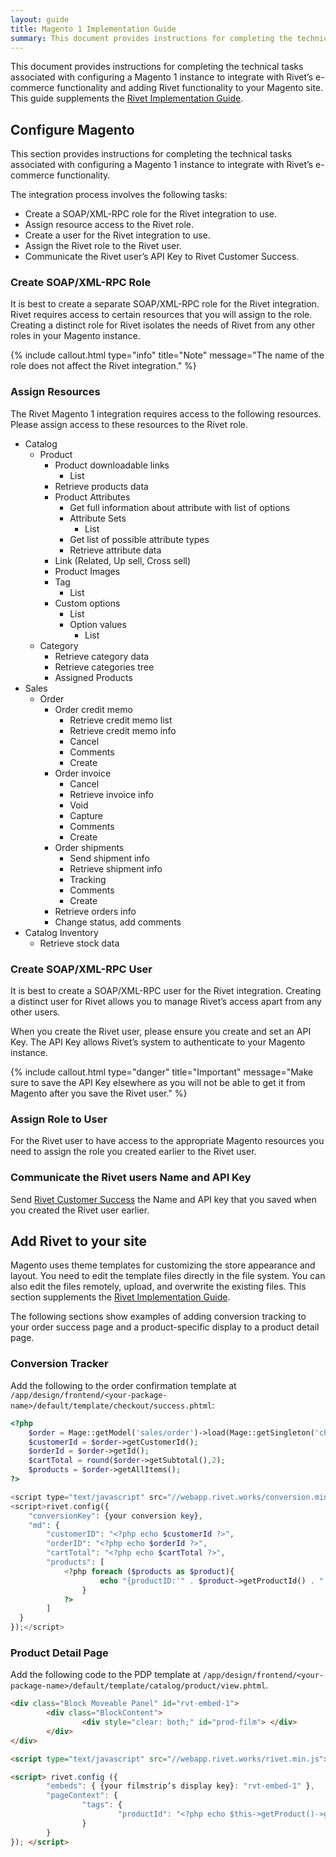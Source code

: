 ```yaml
---
layout: guide
title: Magento 1 Implementation Guide
summary: This document provides instructions for completing the technical tasks associated with configuring a Magento 1 instance to integrate with Rivet’s e-commerce functionality and adding Rivet functionality to your Magento site.
---
```

This document provides instructions for completing the technical tasks associated with configuring a Magento 1 instance to integrate with Rivet’s e-commerce functionality and adding Rivet functionality to your Magento site. This guide supplements the [Rivet Implementation Guide](/guides/implementation/).

## Configure Magento
This section provides instructions for completing the technical tasks associated with configuring a Magento 1 instance to integrate with Rivet’s e-commerce functionality.

The integration process involves the following tasks:
- Create a SOAP/XML-RPC role for the Rivet integration to use.
- Assign resource access to the Rivet role.
- Create a user for the Rivet integration to use.
- Assign the Rivet role to the Rivet user.
- Communicate the Rivet user’s API Key to Rivet Customer Success.

### Create SOAP/XML-RPC Role

It is best to create a separate SOAP/XML-RPC role for the Rivet integration. Rivet requires access to certain resources that you will assign to the role. Creating a distinct role for Rivet isolates the needs of Rivet from any other roles in your Magento instance.

 {% include callout.html type="info" title="Note" message="The name of the role does not affect the Rivet integration." %}

### Assign Resources

The Rivet Magento 1 integration requires access to the following resources. Please assign access to these resources to the Rivet role.

- Catalog
  - Product
    - Product downloadable links
      - List
    - Retrieve products data
    - Product Attributes
      - Get full information about attribute with list of options
      - Attribute Sets
        - List
      - Get list of possible attribute types
      - Retrieve attribute data
    - Link (Related, Up sell, Cross sell)
    - Product Images
    - Tag
      - List
    - Custom options
      - List
      - Option values
        - List
  - Category
    - Retrieve category data
    - Retrieve categories tree
    - Assigned Products
- Sales
  - Order
    - Order credit memo
      - Retrieve credit memo list
      - Retrieve credit memo info
      - Cancel
      - Comments
      - Create
    - Order invoice
      - Cancel
      - Retrieve invoice info
      - Void
      - Capture
      - Comments
      - Create
    - Order shipments
      - Send shipment info
      - Retrieve shipment info
      - Tracking
      - Comments
      - Create
    - Retrieve orders info
    - Change status, add comments
- Catalog Inventory
  - Retrieve stock data

### Create SOAP/XML-RPC User

It is best to create a SOAP/XML-RPC user for the Rivet integration. Creating a distinct user for Rivet allows you to manage Rivet’s access apart from any other users.

When you create the Rivet user, please ensure you create and set an API Key. The API Key allows Rivet’s system to authenticate to your Magento instance.

{% include callout.html type="danger" title="Important" message="Make sure to save the API Key elsewhere as you will not be able to get it from Magento after you save the Rivet user." %}

<!-- {% include callout.html type="info" title="Note" message="The name of the user does not affect the Rivet integration." %} -->

### Assign Role to User

For the Rivet user to have access to the appropriate Magento resources you need to assign the role you created earlier to the Rivet user.

### Communicate the Rivet users Name and API Key

Send [Rivet Customer Success](mailto:support@rivet.works) the Name and API key that you saved when you created the Rivet user earlier.

## Add Rivet to your site
Magento uses theme templates for customizing the store appearance and layout. You need to edit the template files directly in the file system. You can also edit the files remotely, upload, and overwrite the existing files. This section supplements the [Rivet Implementation Guide](/guides/implementation/).

The following sections show examples of adding conversion tracking to your order success page and a product-specific display to a product detail page.

### Conversion Tracker

Add the following to the order confirmation template at `/app/design/frontend/<your-package-name>/default/template/checkout/success.phtml`:

```php
<?php
    $order = Mage::getModel('sales/order')->load(Mage::getSingleton('checkout/session')->getLastOrderId());
    $customerId = $order->getCustomerId();
    $orderId = $order->getId();
    $cartTotal = round($order->getSubtotal(),2);
    $products = $order->getAllItems();
?>

<script type="text/javascript" src="//webapp.rivet.works/conversion.min.js"></script>
<script>rivet.config({
    "conversionKey": {your conversion key},
    "md": {
        "customerID": "<?php echo $customerId ?>",
        "orderID": "<?php echo $orderId ?>",
        "cartTotal": "<?php echo $cartTotal ?>",
        "products": [
            <?php foreach ($products as $product){
                    echo "{productID:'" . $product->getProductId() . "', unitPrice:'" . round($product->getPrice(),2) . "', quantity:'" . round($product->getQtyOrdered()) . "', description:'"$
                }
            ?>
        ]
  }
});</script>
```

### Product Detail Page

Add the following code to the PDP template at `/app/design/frontend/<your-package-name>/default/template/catalog/product/view.phtml`.

```html
<div class="Block Moveable Panel" id="rvt-embed-1">
        <div class="BlockContent">
                <div style="clear: both;" id="prod-film"> </div>
        </div>
</div>

<script type="text/javascript" src="//webapp.rivet.works/rivet.min.js"></script>

<script> rivet.config ({
        "embeds": { {your filmstrip’s display key}: "rvt-embed-1" },
        "pageContext": {
                "tags": {
                        "productId": "<?php echo $this->getProduct()->getId(); ?>"
                }
        }
}); </script>
```
